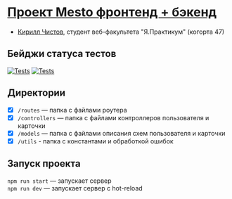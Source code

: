 
# [Проект Mesto фронтенд + бэкенд](https://github.com/kirillchistov/express-mesto-gha)
* [Кирилл Чистов](https://github.com/kirillchistov), студент веб-факультета "Я.Практикум" (когорта 47)

## Бейджи статуса тестов
[![Tests](https://github.com/kirillchistov/express-mesto-gha/actions/workflows/tests-13-sprint.yml/badge.svg)](https://github.com/kirillchistov/express-mesto-gha/actions/workflows/tests-13-sprint.yml) [![Tests](https://github.com/kirillchistov/express-mesto-gha/actions/workflows/tests-14-sprint.yml/badge.svg)](https://github.com/kirillchistov/express-mesto-gha/actions/workflows/tests-14-sprint.yml)

## Директории

* [x] `/routes` — папка с файлами роутера  
* [x] `/controllers` — папка с файлами контроллеров пользователя и карточки   
* [x] `/models` — папка с файлами описания схем пользователя и карточки
* [x] `/utils` - папка с константами и обработкой ошибок
  
## Запуск проекта

`npm run start` — запускает сервер   
`npm run dev` — запускает сервер с hot-reload
